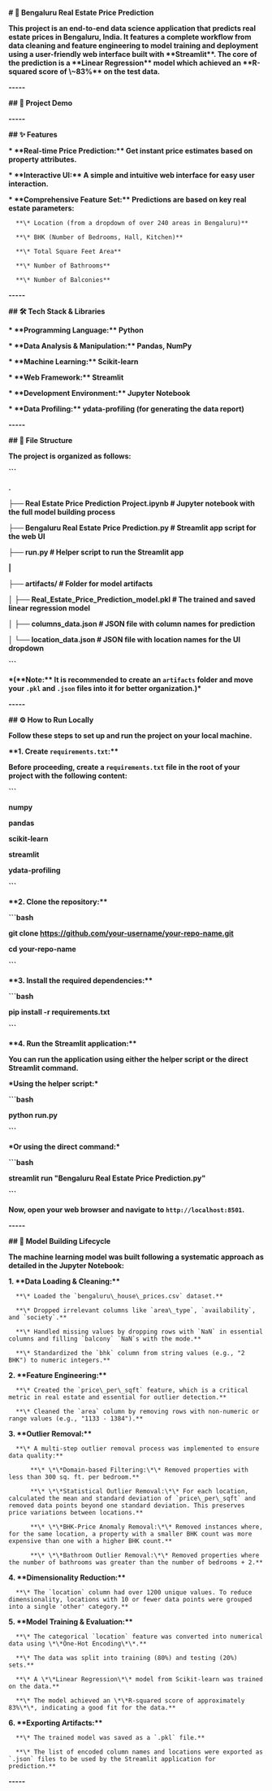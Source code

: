 **# 🏡 Bengaluru Real Estate Price Prediction**



**This project is an end-to-end data science application that predicts real estate prices in Bengaluru, India. It features a complete workflow from data cleaning and feature engineering to model training and deployment using a user-friendly web interface built with \*\*Streamlit\*\*. The core of the prediction is a \*\*Linear Regression\*\* model which achieved an \*\*R-squared score of \\~83%\*\* on the test data.**



**-----**



**## 🚀 Project Demo**





**-----**



**## ✨ Features**



  **\* \*\*Real-time Price Prediction:\*\* Get instant price estimates based on property attributes.**

  **\* \*\*Interactive UI:\*\* A simple and intuitive web interface for easy user interaction.**

  **\* \*\*Comprehensive Feature Set:\*\* Predictions are based on key real estate parameters:**

      **\* Location (from a dropdown of over 240 areas in Bengaluru)**

      **\* BHK (Number of Bedrooms, Hall, Kitchen)**

      **\* Total Square Feet Area**

      **\* Number of Bathrooms**

      **\* Number of Balconies**



**-----**



**## 🛠️ Tech Stack \& Libraries**



  **\* \*\*Programming Language:\*\* Python**

  **\* \*\*Data Analysis \& Manipulation:\*\* Pandas, NumPy**

  **\* \*\*Machine Learning:\*\* Scikit-learn**

  **\* \*\*Web Framework:\*\* Streamlit**

  **\* \*\*Development Environment:\*\* Jupyter Notebook**

  **\* \*\*Data Profiling:\*\* ydata-profiling (for generating the data report)**



**-----**



**## 📂 File Structure**



**The project is organized as follows:**



**```**

**.**

**├── Real Estate Price Prediction Project.ipynb   # Jupyter notebook with the full model building process**

**├── Bengaluru Real Estate Price Prediction.py    # Streamlit app script for the web UI**

**├── run.py                                       # Helper script to run the Streamlit app**

**|**

**├── artifacts/                                   # Folder for model artifacts**

**│   ├── Real\_Estate\_Price\_Prediction\_model.pkl   # The trained and saved linear regression model**

**│   ├── columns\_data.json                        # JSON file with column names for prediction**

**│   └── location\_data.json                       # JSON file with location names for the UI dropdown**

**```**



**\*(\*\*Note:\*\* It is recommended to create an `artifacts` folder and move your `.pkl` and `.json` files into it for better organization.)\***



**-----**



**## ⚙️ How to Run Locally**



**Follow these steps to set up and run the project on your local machine.**



**\*\*1. Create `requirements.txt`:\*\***



**Before proceeding, create a `requirements.txt` file in the root of your project with the following content:**



**```**

**numpy**

**pandas**

**scikit-learn**

**streamlit**

**ydata-profiling**

**```**



**\*\*2. Clone the repository:\*\***



**```bash**

**git clone https://github.com/your-username/your-repo-name.git**

**cd your-repo-name**

**```**



**\*\*3. Install the required dependencies:\*\***



**```bash**

**pip install -r requirements.txt**

**```**



**\*\*4. Run the Streamlit application:\*\***

**You can run the application using either the helper script or the direct Streamlit command.**



**\*Using the helper script:\***



**```bash**

**python run.py**

**```**



**\*Or using the direct command:\***



**```bash**

**streamlit run "Bengaluru Real Estate Price Prediction.py"**

**```**



**Now, open your web browser and navigate to `http://localhost:8501`.**



**-----**



**## 🧠 Model Building Lifecycle**



**The machine learning model was built following a systematic approach as detailed in the Jupyter Notebook:**



**1.  \*\*Data Loading \& Cleaning:\*\***



      **\* Loaded the `bengaluru\_house\_prices.csv` dataset.**

      **\* Dropped irrelevant columns like `area\_type`, `availability`, and `society`.**

      **\* Handled missing values by dropping rows with `NaN` in essential columns and filling `balcony` `NaN`s with the mode.**

      **\* Standardized the `bhk` column from string values (e.g., "2 BHK") to numeric integers.**



**2.  \*\*Feature Engineering:\*\***



      **\* Created the `price\_per\_sqft` feature, which is a critical metric in real estate and essential for outlier detection.**

      **\* Cleaned the `area` column by removing rows with non-numeric or range values (e.g., "1133 - 1384").**



**3.  \*\*Outlier Removal:\*\***



      **\* A multi-step outlier removal process was implemented to ensure data quality:**

          **\* \*\*Domain-based Filtering:\*\* Removed properties with less than 300 sq. ft. per bedroom.**

          **\* \*\*Statistical Outlier Removal:\*\* For each location, calculated the mean and standard deviation of `price\_per\_sqft` and removed data points beyond one standard deviation. This preserves price variations between locations.**

          **\* \*\*BHK-Price Anomaly Removal:\*\* Removed instances where, for the same location, a property with a smaller BHK count was more expensive than one with a higher BHK count.**

          **\* \*\*Bathroom Outlier Removal:\*\* Removed properties where the number of bathrooms was greater than the number of bedrooms + 2.**



**4.  \*\*Dimensionality Reduction:\*\***



      **\* The `location` column had over 1200 unique values. To reduce dimensionality, locations with 10 or fewer data points were grouped into a single 'other' category.**



**5.  \*\*Model Training \& Evaluation:\*\***



      **\* The categorical `location` feature was converted into numerical data using \*\*One-Hot Encoding\*\*.**

      **\* The data was split into training (80%) and testing (20%) sets.**

      **\* A \*\*Linear Regression\*\* model from Scikit-learn was trained on the data.**

      **\* The model achieved an \*\*R-squared score of approximately 83%\*\*, indicating a good fit for the data.**



**6.  \*\*Exporting Artifacts:\*\***



      **\* The trained model was saved as a `.pkl` file.**

      **\* The list of encoded column names and locations were exported as `.json` files to be used by the Streamlit application for prediction.**



**-----**



